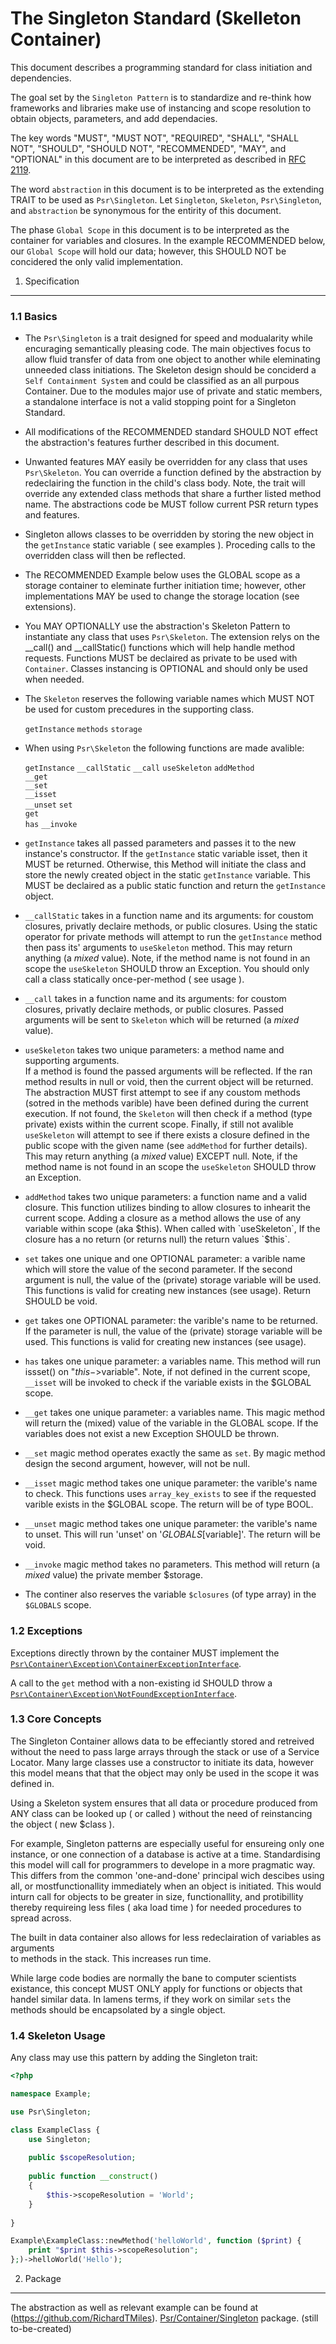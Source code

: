 # The Singleton Standard (Skelleton Container)

This document describes a programming standard for class initiation and dependencies.

The goal set by the `Singleton Pattern` is to standardize and re-think how frameworks and libraries make use of
instancing and scope resolution to obtain objects, parameters, and add dependacies. 

The key words "MUST", "MUST NOT", "REQUIRED", "SHALL", "SHALL NOT", "SHOULD",
"SHOULD NOT", "RECOMMENDED", "MAY", and "OPTIONAL" in this document are to be
interpreted as described in [RFC 2119][].

The word `abstraction` in this document is to be interpreted as the extending TRAIT
to be used as `Psr\Singleton`. Let `Singleton`, `Skeleton`, `Psr\Singleton`, and `abstraction`
be synonymous for the entirity of this document.

The phase `Global Scope` in this document is to be interpreted as the container for 
variables and closures. In the example RECOMMENDED below, our `Global Scope` will hold 
our data; however, this SHOULD NOT be concidered the only valid implementation.

[RFC 2119]: http://tools.ietf.org/html/rfc2119

1. Specification
-----------------

### 1.1 Basics

- The `Psr\Singleton` is a trait designed for speed and modualarity 
  while encuraging semantically pleasing code. The main objectives focus to allow fluid 
  transfer of data from one object to another while eleminating unneeded class initiations. 
  The Skeleton design should be conciderd a `Self Containment System` and could be 
  classified as an all purpous Container. Due to the modules major use of private and 
  static members, a standalone interface is not a valid stopping point for a Singleton Standard. 

- All modifications of the RECOMMENDED standard SHOULD NOT effect the abstraction's features 
  further described in this document. 
  
- Unwanted features MAY easily be overridden for any class that uses `Psr\Skeleton`.
  You can override a function defined by the abstraction by redeclairing the function 
  in the child's class body. Note, the trait will override any extended class methods that 
  share a further listed method name. The abstractions code be MUST follow current PSR 
  return types and features.
  
- Singleton allows classes to be overridden by storing the new object in the 
  `getInstance` static variable ( see examples ). Proceding calls to the overridden 
  class will then be reflected.

- The RECOMMENDED Example below uses the GLOBAL scope as a storage container to 
  eleminate further initiation time; however, other implementations MAY be used
  to change the storage location (see extensions). 
   
- You MAY OPTIONALLY use the abstraction's Skeleton Pattern to instantiate any class that 
  uses `Psr\Skeleton`. The extension relys on the __call() and __callStatic() functions 
  which will help handle method requests. Functions MUST be declaired as private to be used 
  with `Container`. Classes instancing is OPTIONAL and should only be used when needed. 
  
- The `Skeleton` reserves the following variable names which MUST NOT be used for custom 
  precedures in the supporting class.
    
    `getInstance`
    `methods`
    `storage`
    
- When using `Psr\Skeleton` the following functions are made avalible: 

    `getInstance` 
    `__callStatic` 
    `__call`
    `useSkeleton`
    `addMethod`   
    `__get`     
    `__set`    
    `__isset`    
    `__unset` 
     `set`   
     `get`   
     `has` 
    `__invoke` 
      
      
- `getInstance` takes all passed parameters and passes it to the new instance's constructor.
   If the `getInstance` static variable isset, then it MUST be returned. Otherwise, this 
   Method will initiate the class and store the newly created object in the static `getInstance` 
   variable. This MUST be declaired as a public static function and return the `getInstance` object.

- `__callStatic` takes in a function name and its arguments: for coustom closures, privatly 
   declaire methods, or public closures. Using the static operator for private methods will 
   attempt to run the `getInstance` method then pass its' arguments to `useSkeleton` method. 
   This may return anything (a *mixed* value). Note, if the method name is not found in an 
   scope the `useSkeleton` SHOULD throw an Exception. You should only call a class statically 
   once-per-method ( see usage ).

- `__call` takes in a function name and its arguments: for coustom closures, privatly declaire 
   methods, or public closures. Passed arguments will be sent to `Skeleton` which will be 
   returned (a *mixed* value).

- `useSkeleton` takes two unique parameters: a method name and supporting arguments.  
   If a method is found the passed arguments will be reflected. If the ran method results 
   in null or void, then the current object will be returned. The abstraction MUST first 
   attempt to see if any coustom methods (sotred in the methods varible) have been defined 
   during the current execution. If not found, the `Skeleton` will then check if a method
   (type private) exists within the current scope. Finally, if still not avalible
   `useSkeleton` will attempt to see if there exists a closure defined in the public scope 
   with the given name (see `addMethod` for further details). This may return anything 
   (a *mixed* value) EXCEPT null. Note, if the method name is not found in an scope the 
   `useSkeleton` SHOULD throw an Exception. 

- `addMethod` takes two unique parameters: a function name and a valid closure.
   This function utilizes binding to allow closures to inhearit the current scope.
   Adding a closure as a method allows the use of any variable within scope (aka $this).
   When called with `useSkeleton`, If the closure has a no return (or returns null) 
   the return values `$this`.
  
- `set` takes one unique and one OPTIONAL parameter: a varible name which will store 
   the value of the second parameter. If the second argument is null, the value of the
   (private) storage variable will be used. This functions is valid for creating new 
   instances (see usage). Return SHOULD be void.
   
- `get` takes one OPTIONAL parameter: the varible's name to be returned.
   If the parameter is null, the value of the (private) storage variable will be used. 
   This functions is valid for creating new instances (see usage).
   
- `has` takes one unique parameter: a variables name. This method will run issset() on 
   "$this->$variable". Note, if not defined in the current scope, `__isset` will be invoked
   to check if the variable exists in the $GLOBAL scope. 
   
- `__get` takes one unique parameter: a variables name. This magic method will return 
   the (mixed) value of the variable in the GLOBAL scope. If the variables does not 
   exist a new Exception SHOULD be thrown.

- `__set` magic method operates exactly the same as `set`. 
   By magic method design the second argument, however, will not be null.

- `__isset` magic method takes one unique parameter: the varible's name to check. 
   This functions uses `array_key_exists` to see if the requested varible exists in 
   the $GLOBAL scope. The return will be of type BOOL.
   
- `__unset` magic method takes one unique parameter: the varible's name to unset. 
   This will run 'unset' on '$GLOBALS[$variable]'. The return will be void.
   
- `__invoke` magic method takes no parameters. This method will return (a *mixed* value) the 
   private member $storage. 
   
- The continer also reserves the variable `$closures` (of type array) in the `$GLOBALS` scope.

### 1.2 Exceptions

Exceptions directly thrown by the container MUST implement the
[`Psr\Container\Exception\ContainerExceptionInterface`](#container-exception).

A call to the `get` method with a non-existing id SHOULD throw a
[`Psr\Container\Exception\NotFoundExceptionInterface`](#not-found-exception).

### 1.3 Core Concepts

The Singleton Container allows data to be effeciantly stored and retreived without 
the need to pass large arrays through the stack or use of a Service Locator. Many
large classes use a constructor to initiate its data, however this model means that
that the object may only be used in the scope it was defined in. 

Using a Skeleton system ensures that all data or procedure produced from ANY class 
can be looked up ( or called ) without the need of reinstancing the object ( new $class ).

For example, Singleton patterns are especially useful for ensureing only one instance, 
or one connection of a database is active at a time. Standardising this model will 
call for programmers to develope in a more pragmatic way. This differs from the 
common 'one-and-done' principal wich descibes using all, or mostfunctionallity immediately 
when an object is initiated. This would inturn call for objects to be greater in size, 
functionallity, and protibillity thereby requireing less files ( aka load time ) 
for needed procedures to spread across. 

The built in data container also allows for less redeclairation of variables as arguments  
to methods in the stack. This increases run time.

While large code bodies are normally the bane to computer scientists existance, this
concept MUST ONLY apply for functions or objects that handel similar data. In lamens
terms, if they work on similar `sets` the methods should be encapsolated by a single object. 

### 1.4 Skeleton Usage

Any class may use this pattern by adding the Singleton trait:

```php
<?php

namespace Example;

use Psr\Singleton;

class ExampleClass {
    use Singleton;
    
    public $scopeResolution;
    
    public function __construct()
    {
        $this->scopeResolution = 'World';
    }
    
}

Example\ExampleClass::newMethod('helloWorld', function ($print) {
    print "$print $this->scopeResolution";
};)->helloWorld('Hello');

```

2. Package
----------

The abstraction as well as relevant example can be found at (https://github.com/RichardTMiles).
[Psr/Container/Singleton](https://github.com/RichardTMiles) package. (still to-be-created)

